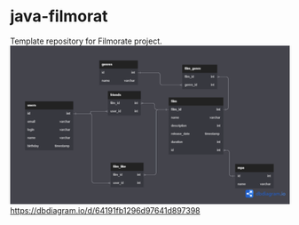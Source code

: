 # java-filmorat
Template repository for Filmorate project.
![alt text](https://github.com/AssortedCaret/java-filmorate/blob/add-database/Untitled%20(2).png)
https://dbdiagram.io/d/64191fb1296d97641d897398

